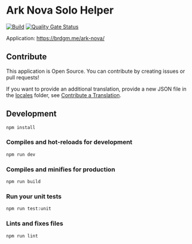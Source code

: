 # Ark Nova Solo Helper

[![Build](https://github.com/brdgm/ark-nova-solo-helper/actions/workflows/build.yml/badge.svg?branch=develop)](https://github.com/brdgm/ark-nova-solo-helper/actions?query=workflow%3ABuild+branch%3Adevelop)
[![Quality Gate Status](https://sonarcloud.io/api/project_badges/measure?project=brdgm_ark-nova-solo-helper&metric=alert_status)](https://sonarcloud.io/summary/new_code?id=brdgm_ark-nova-solo-helper)


Application: https://brdgm.me/ark-nova/


## Contribute

This application is Open Source. You can contribute by creating issues or pull requests!

If you want to provide an additional translation, provide a new JSON file in the [locales](https://github.com/brdgm/ark-nova-solo-helper/tree/develop/src/locales) folder, see [Contribute a Translation](https://github.com/brdgm/brdgm.github.io/wiki/Contribute-a-Translation).


## Development
```
npm install
```

### Compiles and hot-reloads for development
```
npm run dev
```

### Compiles and minifies for production
```
npm run build
```

### Run your unit tests
```
npm run test:unit
```

### Lints and fixes files
```
npm run lint
```
